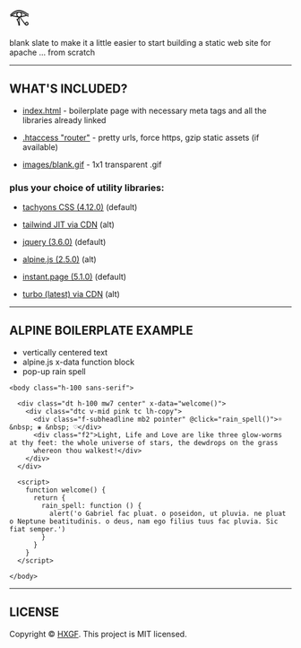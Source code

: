 # 𓂀

blank slate to make it a little easier to start building a static web site for apache ... from scratch

---

## WHAT'S INCLUDED?

- [index.html](https://github.com/hxgf/scratch/blob/master/index.html) - boilerplate page with necessary meta tags and all the libraries already linked

- [.htaccess "router"](https://github.com/hxgf/scratch/blob/master/.htaccess) - pretty urls, force https, gzip static assets (if available)

- [images/blank.gif](https://github.com/hxgf/scratch/blob/master/images/blank.gif) - 1x1 transparent .gif

### plus your choice of utility libraries:
- [tachyons CSS (4.12.0)](https://tachyons.io/) (default)
- [tailwind JIT via CDN](https://tailwindcss.com/) (alt)

- [jquery (3.6.0)](https://jquery.com/) (default)
- [alpine.js (2.5.0)](https://github.com/alpinejs/alpine) (alt)

- [instant.page (5.1.0)](https://instant.page/) (default)
- [turbo (latest) via CDN](https://turbo.hotwired.dev/) (alt)

---

## ALPINE BOILERPLATE EXAMPLE
- vertically centered text
- alpine.js x-data function block 
- pop-up rain spell

```
<body class="h-100 sans-serif">

  <div class="dt h-100 mw7 center" x-data="welcome()">
    <div class="dtc v-mid pink tc lh-copy">
      <div class="f-subheadline mb2 pointer" @click="rain_spell()">☼ &nbsp; ❀ &nbsp; ♡</div>
      <div class="f2">Light, Life and Love are like three glow-worms at thy feet: the whole universe of stars, the dewdrops on the grass
      whereon thou walkest!</div>
    </div>
  </div>

  <script>
    function welcome() {
      return {
        rain_spell: function () {
          alert('o Gabriel fac pluat. o poseidon, ut pluvia. ne pluat o Neptune beatitudinis. o deus, nam ego filius tuus fac pluvia. Sic fiat semper.')
        }
      }
    }
  </script>

</body>
```

---

## LICENSE
Copyright © [HXGF](https://hxgf.io). This project is MIT licensed.